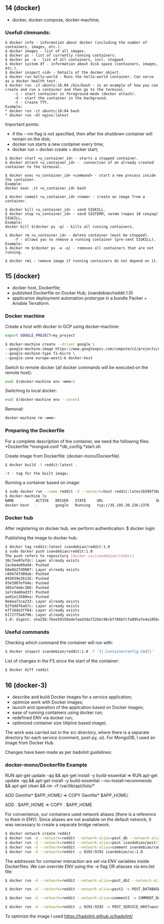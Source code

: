 ## 14 (docker)
* docker, docker-compose, docker-machine;

### Usefull clmmands:
```
$ docker info - information about docker (including the number of containers, images, etc.).
$ docker images - list of all images.
$ docker ps - list of currently running containers.
$ docker ps -a - list of all containers, incl. stopped.
$ docker system df - information about disk space (containers, images, etc.).
$ docker inspect <id> - Details of the docker object.
$ docker run hello-world - Runs the hello-world container. Can serve as a docker health test.
$ docker run -it ubuntu:16.04 /bin/bash - is an example of how you can create and run a container and then go to the terminal.
    -i - start container in foreground-mode (docker attach).
    -d - start the container in the background.
    -t - Create TTY.
Example:
* docker run -it ubuntu:16:04 bash
* docker run -dt nginx:latest
```

Important points:
* if the --rm flag is not specified, then after the shutdown container will remain on the disk;
* docker run starts a new container every time;
* docker run = docker create + docker start;

```
$ docker start <u_container_id> - starts a stopped container.
$ docker attach <u_container_id> -  connection of an already created container to the terminal.

$ docker exec <u_container_id> <command> - start a new process inside the container.
Example:
docker exec -it <u_container_id> bash

$ docker commit <u_container_id> <name> - create an image from a container.

$ docker kill <u_container_id> - send SIGKILL.
$ docker stop <u_container_id> - send SIGTERM, затем (через 10 секунд) SIGKILL.
Example:
docker kill $(docker ps -q) - kills all running containers.

$ docker rm <u_container_id> - delete container (must be stopped).
    -f - allows you to remove a running container (pre-sent SIGKILL).
Example:
$ docker rm $(docker ps -a -q) - removes all containers that are not running.

$ docker rmi - remove image if running containers do not depend on it.
```

## 15 (docker)
* docker host, Dockerfile;
* published Dockerfile on Docker Hub; (ivandebian/reddit:1.0)
* applicarion deployment automation protorype in a bundle Packer + Ansible Terraform.

### Docker machine
Create a host with docker in GCP using docker-machine:
  ```bash
  export GOOGLE_PROJECT=my_project
  ```
  ```bash
  $ docker-machine create --driver google \
  --google-machine-image https://www.googleapis.com/compute/v1/projects/ubuntu-os-cloud/global/images/family/ubuntu-1604-lts \
  --google-machine-type f1-micro \
  --google-zone europe-west1-b docker-host
  ```

Switch to remote docker (all docker commands will be executed on the remote host):
  ```bash
  eval $(docker-machine env <имя>)
  ```

Switching to local docker:
  ```bash
  eval $(docker-machine env --unset)
  ```

Removal:
  ```bash
  docker-machine rm <имя>
  ```

### Preparing the Dockerfile
For a complete description of the container, we need the following files:
*Dockerfile
*mongod.conf
*db_config
*start.sh

Create image from Dockerfile: (docker-mono/Dockerfile)
```bash
$ docker build -t reddit:latest .
```
    -t - tag for the built image;

Running a container based on image:
```bash
$ sudo docker run --name reddit -d --network=host reddit:latestb599f36debf988fe01d919ca4e149153b1fb0c1808378ab528773875c825eecb
$ docker-machine ls
NAME          ACTIVE   DRIVER   STATE     URL                        SWARM   DOCKER      ERRORS
docker-host   -        google   Running   tcp://35.195.30.236:2376           v19.03.13
```

### Docker hub
After registering on docker hub, we perform authentication:
$ docker login

Publishing the image to docker hub:
```bash
$ docker tag reddit:latest ivandebian/reddit:1.0
$ sudo docker push ivandebian/reddit:1.0
The push refers to repository [docker.io/ivandebian/reddit]
16c7ee0fefdc: Layer already exists 
2ac0a4e09a94: Pushed 
b0e0b2fd9007: Layer already exists 
c0d47dfd09ab: Pushed 
893039e3b135: Pushed 
9343907ef64e: Pushed 
305af4ebc386: Pushed 
1e7c8a60ad3f: Pushed 
ae91e13500ea: Pushed 
9edaa71ce233: Layer already exists 
62fdddf6a67c: Layer already exists 
eff16de3ff64: Layer already exists 
61727f5e6796: Layer already exists 
1.0: digest: sha256:7bee59150ade7aed3da722bbc96cbf786bfcfa895a7e4a105bc698703762b6f7 size: 3035
```

### Useful commands
Checking which command the container will run with:
```bash
$ docker inspect ivandebian/reddit:1.0 -f '{{.ContainerConfig.Cmd}}'
```

List of changes in the FS since the start of the container:
```bash
$ docker diff reddit
```


## 16 (docker-3)
* describe and build Docker images for a service application;
* optimize work with Docker images;
* launch and operation of the application based on Docker images;
* ease of running containers using docker run;
* redefined ENV via docker run;
* optimized container size (Alpine based image).

The work was carried out in the src directory, where there is a separate directory for each service (comment, post-py, ui). For MongoDB, I used an image from Docker Hub.

Changes have been made as per hadolint guidelines:
### docker-mono/Dockerfile Example
RUN apt-get update -qq && apt-get install -y build-essential
=>
RUN apt-get update -qq && apt-get install -y build-essential --no-install-recommends \
    && apt-get clean && rm -rf /var/lib/apt/lists/*

ADD Gemfile* $APP_HOME/
=>
COPY Gemfile* $APP_HOME/

ADD . $APP_HOME
=>
COPY . $APP_HOME

For convenience, our containers used network aliases (there is a reference to them in ENV). Since aliases are not available on the default network, it was necessary to create a separate bridge network.
```bash
$ docker network create reddit
$ docker run -d --network=reddit --network-alias=post_db --network-alias=comment_db mongo:latest
$ docker run -d --network=reddit --network-alias=post ivandebian/post:1.0
$ docker run -d --network=reddit --network-alias=comment ivandebian/comment:1.0
$ docker run -d --network=reddit -p 9292:9292 ivandebian/ui:1.0
```
The addresses for container interaction are set via ENV variables inside Dockerfiles.
We can override ENV using the -e flag OR aliasses via env.list file: 

```bash
$ docker run -d --network=reddit --network-alias=post_db2 --network-alias=comment_db2 mongo:latest

$ docker run -d --network=reddit --network-alias=post2 -e POST_DATABASE_HOST=post_db2 weisdd/post:1.0

$ docker run -d --network=reddit --network-alias=comment2 -e COMMENT_DATABASE_HOST=comment_db2 weisdd/comment:1.0

$ docker run -d --network=reddit -p 9292:9292 -e POST_SERVICE_HOST=post2 -e COMMENT_SERVICE_HOST=comment2 weisdd/ui:1.0
```

To optimize the image I used https://hadolint.github.io/hadolint/